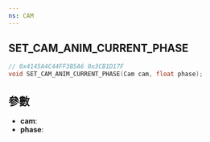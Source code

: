 ```yaml
---
ns: CAM
---
```

## SET_CAM_ANIM_CURRENT_PHASE

```c
// 0x4145A4C44FF3B5A6 0x3CB1D17F
void SET_CAM_ANIM_CURRENT_PHASE(Cam cam, float phase);
```


## 參數
* **cam**: 
* **phase**: 

